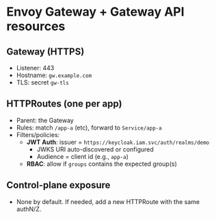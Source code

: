 # Envoy Gateway + Gateway API resources

## Gateway (HTTPS)
- Listener: 443
- Hostname: `gw.example.com`
- TLS: secret `gw-tls`

## HTTPRoutes (one per app)
- Parent: the Gateway
- Rules: match `/app-a` (etc), forward to `Service/app-a`
- Filters/policies:
  - **JWT Auth**: issuer = `https://keycloak.iam.svc/auth/realms/demo`
    - JWKS URI auto-discovered or configured
    - Audience = client id (e.g., `app-a`)
  - **RBAC**: allow if `groups` contains the expected group(s)

## Control-plane exposure
- None by default. If needed, add a new HTTPRoute with the same authN/Z.

